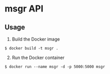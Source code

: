 # msgr API

## Usage
1. Build the Docker image

```shell
$ docker build -t msgr .
```

2. Run the Docker container

```shell
$ docker run --name msgr -d -p 5000:5000 msgr
```
